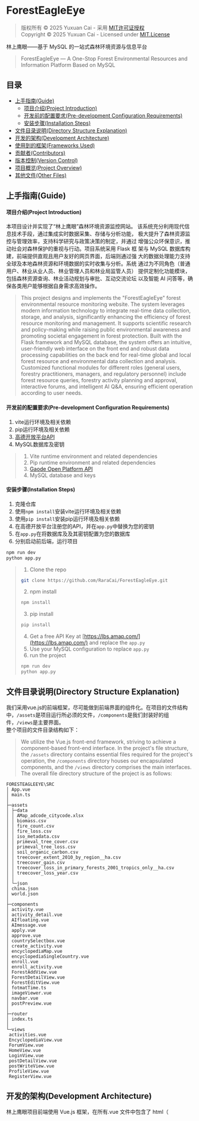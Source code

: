 # ForestEagleEye
> 版权所有 © 2025 Yuxuan Cai - 采用 [MIT许可证授权](LICENSE)  
> Copyright © 2025 Yuxuan Cai - Licensed under [MIT.License](LICENSE)

林上鹰眼——基于 MySQL 的一站式森林环境资源与信息平台  
> ForestEagleEye — A One-Stop Forest Environmental Resources and Information Platform Based on MySQL  

<!-- PROJECT SHIELDS -->
 
## 目录

- [上手指南(Guide)](#上手指南guide)
  - [项目介绍(Project Introduction)](#项目介绍project-introduction)
  - [开发前的配置要求(Pre-development Configuration Requirements)](#开发前的配置要求pre-development-configuration-requirements)
  - [安装步骤(Installation Steps)](#安装步骤installation-steps)
- [文件目录说明(Directory Structure Explanation)](#文件目录说明directory-structure-explanation)
- [开发的架构(Development Architecture)](#开发的架构development-architecture)
- [使用到的框架(Frameworks Used)](#使用到的框架frameworks-used)
- [贡献者(Contributors)](#贡献者contributors)
- [版本控制(Version Control)](#版本控制version-control)
- [项目概览(Project Overview)](#项目概览project-overview)
- [其他文件(Other Files)](#其他文件other-files)

## 上手指南(Guide)

#### 项目介绍(Project Introduction)
本项目设计并实现了“林上鹰眼”森林环境资源监控网站。
该系统充分利用现代信息技术手段，通过集成实时数据采集、存储与分析功能，
极大提升了森林资源监控与管理效率，支持科学研究与政策决策的制定，并通过
增强公众环保意识，推动社会对森林保护的重视与行动。项目系统采用 Flask 框
架与 MySQL 数据库构建，前端提供直观且用户友好的网页界面，后端则通过强
大的数据处理能力支持全球及本地森林资源和环境数据的实时收集与分析。系统
通过为不同角色（普通用户、林业从业人员、林业管理人员和林业局监管人员）
提供定制化功能模块，包括森林资源查询、林业活动规划与审批、互动交流论坛
以及智能 AI 问答等，确保各类用户能够根据自身需求高效操作。  
> This project designs and implements the "ForestEagleEye" forest environmental resource monitoring website. The system leverages modern information technology to integrate real-time data collection, storage, and analysis, significantly enhancing the efficiency of forest resource monitoring and management. It supports scientific research and policy-making while raising public environmental awareness and promoting societal engagement in forest protection. Built with the Flask framework and MySQL database, the system offers an intuitive, user-friendly web interface on the front end and robust data processing capabilities on the back end for real-time global and local forest resource and environmental data collection and analysis. Customized functional modules for different roles (general users, forestry practitioners, managers, and regulatory personnel) include forest resource queries, forestry activity planning and approval, interactive forums, and intelligent AI Q&A, ensuring efficient operation according to user needs.

#### 开发前的配置要求(Pre-development Configuration Requirements)

1. vite运行环境及相关依赖  
2. pip运行环境及相关依赖  
3. [高德开放平台API](https://lbs.amap.com/)  
4. MySQL数据库及密钥  
> 1. Vite runtime environment and related dependencies  
> 2. Pip runtime environment and related dependencies  
> 3. [Gaode Open Platform API](https://lbs.amap.com/)  
> 4. MySQL database and keys  

#### **安装步骤(Installation Steps)**
1. 克隆仓库  
2. 使用`npm install`安装vite运行环境及相关依赖  
3. 使用`pip install`安装pip运行环境及相关依赖  
4. 在高德开放平台注册您的API，并在`app.py`中替换为您的密钥  
5. 在`app.py`在将数据库及及其密钥配置为您的数据库  
6. 分别启动前后端，运行项目  
```sh
npm run dev
python app.py
```
>
> 1. Clone the repo  
> ```sh
> git clone https://github.com/RaraCai/ForestEagleEye.git
> ```
> 2. npm install  
> ```sh
>npm install
> ```
> 3. pip install  
> ```sh
> pip install
> ```
> 4. Get a free API Key at [https://lbs.amap.com/](https://lbs.amap.com/) and replace the  `app.py`  
> 5. Use your MySQL configuration to replace `app.py`  
> 6. run the project  
> ```sh
> npm run dev
> python app.py
> ```

## 文件目录说明(Directory Structure Explanation)
我们采用vue.js的前端框架，尽可能做到前端界面的组件化。在项目的文件结构中，`/assets`是项目运行所必须的文件，`/components`是我们封装好的组件，`/views`是主要界面。  
整个项目的文件目录结构如下：
> We utilize the Vue.js front-end framework, striving to achieve a component-based front-end interface. In the project's file structure, the `/assets` directory contains essential files required for the project's operation, the `/components` directory houses our encapsulated components, and the `/views` directory comprises the main interfaces.  
The overall file directory structure of the project is as follows:
```
FORESTEAGLEEYE\SRC
│ App.vue
│ main.ts
│
├─assets
│ ├─data
│ │ AMap_adcode_citycode.xlsx
│ │ biomass.csv
│ │ fire_count.csv
│ │ fire_loss.csv
│ │ iso_metadata.csv
│ │ primeval_tree_cover.csv
│ │ primeval_tree_loss.csv
│ │ soil_organic_carbon.csv
│ │ treecover_extent_2010_by_region__ha.csv
│ │ treecover_gain.csv
│ │ treecover_loss_in_primary_forests_2001_tropics_only__ha.csv
│ │ treecover_loss_year.csv
│ │
│ └─json
│ china.json
│ world.json
│
├─components
│ activity.vue
│ activity_detail.vue
│ AIfloating.vue
│ AImessage.vue
│ apply.vue
│ approve.vue
│ countrySelectbox.vue
│ create_activity.vue
│ encyclopediaMap.vue
│ encyclopediaSingleCountry.vue
│ enroll.vue
│ enroll_activity.vue
│ ForestAddView.vue
│ ForestDetailView.vue
│ ForestEditView.vue
│ fotmatTime.ts
│ imageViewer.vue
│ navbar.vue
│ postPreview.vue
│
├─router
│ index.ts
│
└─views
 activities.vue
 EncyclopediaView.vue
 ForumView.vue
 HomeView.vue
 LoginView.vue
 postDetailView.vue
 postWriteView.vue
 ProfileView.vue
 RegisterView.vue
```



## 开发的架构(Development Architecture)
林上鹰眼项目前端使用 Vue.js 框架，在所有.vue 文件中包含了 html（<template>）、CSS（<style>）框架和 JavaScript（<script>）的前后端请求响应连接部分。
通过<script>向由 基于python的Flask 搭建的后端 API 发送请求，后端响应请求并于 MySQL 数据库交互，
将结果返回给前端，前端处理响应后，等待用户进一步操作。  
> The ForestEagleEye project utilizes the `Vue.js` framework on the front end. All .vue files encompass the HTML (`<template>`), CSS (`<style>`), and JavaScript (`<script>`) sections, which facilitate the connection between front-end and back-end request and response interactions.  
Through the `<script>` section, requests are sent to the back-end API, which is constructed using Python-based `Flask`. The back end processes these requests and interacts with the MySQL database. The results are then returned to the front end, which handles the responses and awaits further user actions.  
<img width="444" alt="系统开发架构" src="https://github.com/user-attachments/assets/4bd8bbbb-e0b1-45c0-b1fa-7c8686041b54" />


### 使用到的框架(Frameworks Used)

- [Vue.js](https://cn.vuejs.org/)
- [Elements-UI](https://element-plus.org/zh-CN/)
- [ECharts](https://echarts.apache.org/zh/index.html)
- [Flask](https://dormousehole.readthedocs.io/en/latest/index.html)
  
## 贡献者(Contributors)

感谢[@GalxyX](https://github.com/GalxyX)、[@RaraCai](https://github.com/RaraCai)、[@vivi-Jiang](https://github.com/vivi-Jiang)、[@5555555559](https://github.com/5555555559)对本仓库的贡献。
> Thanks to [@GalxyX](https://github.com/GalxyX), [@RaraCai](https://github.com/RaraCai), [@vivi-Jiang](https://github.com/vivi-Jiang) and [@5555555559](https://github.com/5555555559) for their contributions to this repo.


## 版本控制(Version Control)

该项目使用Git进行版本管理。您可以在repository参看当前可用版本。


## 项目概览(Project Overview)
本项目由4个主要模块组成：  
**· 森林百科**：查看世界各个国家和地区的各种森林以及管理员自建数据库内所有单个林区的数据与可视化结果  
**· 林业活动**：集林业活动风采展示、活动报名、活动创建与审批为一体的一站式林业活动审批流  
**· 林上论坛**：与森林爱好者交换灵感，在论坛与社区发帖、评论、点赞  
**· 小林问答**：AI问答助手，帮助您解决与森林相关的所有问题  
> This project comprises four main modules:  
**· Forest Encyclopedia**: View data and visualizations of forests worldwide and individual forest areas in the administrator-built database.  
**· Forestry Activities**: A one-stop approval process for showcasing, registering, creating, and approving forestry events.  
**· Forest Forum**: Exchange ideas with forest enthusiasts and engage in community posts, comments, and likes.  
**· Forest Q&A**: An AI-powered assistant to answer all your forest-related questions.  

森林百科-百科编辑(Forest Encyclopedia-Edit)：  
![森林百科-编辑](https://github.com/user-attachments/assets/946ebbed-4a46-4c10-b0cb-c6741b08deae)  
森林百科-世界森林数据查询(Forest Encyclopedia-World Data Query)：  
![森林百科-世界](https://github.com/user-attachments/assets/43fd09aa-ef06-43a4-8901-9c6bb576e9d0)  
森林百科-单林区数据查询(Forest Encyclopedia-Single Forest Data Query)：  
![森林百科-单一](https://github.com/user-attachments/assets/e3771feb-c437-4176-ad89-7abf1e3bccdc)
林业活动-活动风采(Forest Activities-All Activities)：  
<img width="1182" alt="林业活动-活动风采" src="https://github.com/user-attachments/assets/0eaf8184-1583-4f54-a9e7-292d48b5020c" />  
林业活动-活动详情(Forest Activities-Activitiy Detail)：  
![林业活动-活动详情](https://github.com/user-attachments/assets/7c615b98-04c4-4ac0-b5dd-3e6e916ec911)  
林业活动-活动申请(Forest Activities-Apply Activities)：  
![林业活动-我的申请](https://github.com/user-attachments/assets/e5672213-53b6-41ae-b6bd-084627d7b2f6)  
林业活动-活动驳回(Forest Activities-Dismiss Activities)：  
![林业活动-驳回](https://github.com/user-attachments/assets/1592753e-97d5-42a8-9653-48eb2a91cda5)  
林上论坛-论坛广场(Forest Forum-All Posts)：  
<img width="890" alt="论坛广场" src="https://github.com/user-attachments/assets/275faa3a-1f6c-485a-8b62-99644a8a6731" />  
林上论坛-帖子详情(Forest Forum-Post Detail)：  
![帖子详情](https://github.com/user-attachments/assets/061bc35e-d340-4b50-8587-7c9acf51f4dc)  
林上论坛-创作中心(Forest Forum-Write Posts)：  
<img width="1196" alt="创作中心" src="https://github.com/user-attachments/assets/6f1b31c5-a13a-4c53-836e-360ff9b27cd1" />  
小林问答(Forest Q&A)：  
<img width="435" alt="小林问答" src="https://github.com/user-attachments/assets/a88af2b3-9ebc-4d08-b641-dd3617942c68" />  


